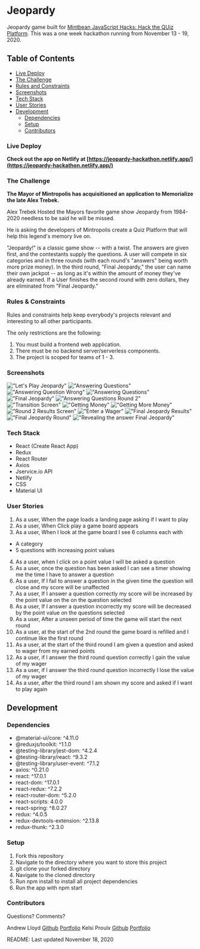 # Jeopardy

Jeopardy game built for [Mintbean JavaScript Hacks: Hack the QUiz Platform](https://www.mintbean.io/meets). This was a one week hackathon running from November 13 - 19, 2020.

## Table of Contents

- [Live Deploy](#live-deploy)
- [The Challenge](#the-challenge)
- [Rules and Constraints](#rules-and-constraints)
- [Screenshots](#screenshots)
- [Tech Stack](#tech-stack)
- [User Stories](#user-stories)
- [Development](#development)
  - [Dependencies](#dependencies)
  - [Setup](#setup)
  - [Contributors](#contributors)

### Live Deploy

<b>Check out the app on Netlify at [https://jeopardy-hackathon.netlify.app/](https://jeopardy-hackathon.netlify.app/)</b>

### The Challenge

<b>The Mayor of Mintropolis has acquisitioned an application to Memorialize the late Alex Trebek.</b>

Alex Trebek Hosted the Mayors favorite game show Jeopardy from 1984-2020 needless to be said he will be missed.

He is asking the developers of Mintropolis create a Quiz Platform that will help this legend's memory live on.

"Jeopardy!" is a classic game show -- with a twist. The answers are given first, and the contestants supply the questions. A user will compete in six categories and in three rounds (with each round's "answers" being worth more prize money). In the third round, "Final Jeopardy," the user can name their own jackpot -- as long as it's within the amount of money they've already earned. If a User finishes the second round with zero dollars, they are eliminated from "Final Jeopardy."

### Rules & Constraints

Rules and constraints help keep everybody's projects relevant and interesting to all other participants.

The only restrictions are the following:

1. You must build a frontend web application.
2. There must be no backend server/serverless components.
3. The project is scoped for teams of 1 - 3.

### Screenshots

!["Let's Play Jeopardy"](docs/letsplayjeopardy.png)
!["Answering Questions"](docs/answerq1.gif)
!["Answering Question Wrong"](docs/AnswerQWrong.gif)
!["Answering Questions"](docs/featurequestion.gif)
!["Final Jeopardy"](docs/finaljeopardy.gif)
!["Answering Questions Round 2"](docs/round2.gif)
!["Transition Screen"](docs/Transitiontoround2.gif)
!["Getting Money"](docs/dollardollar.png)
!["Getting More Money"](docs/moredolla.png)
!["Round 2 Results Screen"](docs/round2results.png)
!["Enter a Wager"](docs/wager.png)
!["Final Jeopardy Results"](docs/results3.png)
!["Final Jeopardy Round"](docs/finaljeopardy.png)
!["Revealing the answer Final Jeopardy"](docs/patrickMcGoohan.png)

### Tech Stack

- React (Create React App)
- Redux
- React Router
- Axios
- Jservice.io API
- Netlify
- CSS
- Material UI

### User Stories

1. As a user, When the page loads a landing page asking if I want to play
2. As a user, When Click play a game board appears
3. As a user, When I look at the game board I see 6 columns each with

- A category
- 5 questions with increasing point values

4. As a user, when I click on a point value I will be asked a question
5. As a user, once the question has been asked I can see a timer showing me the time I have to answer a question
6. As a user, If I fail to answer a question in the given time the question will close and my score will be unaffected
7. As a user, If I answer a question correctly my score will be increased by the point value on the on the question selected
8. As a user, If I answer a question incorrectly my score will be decreased by the point value on the questions selected
9. As a user, After a unseen period of time the game will start the next round
10. As a user, at the start of the 2nd round the game board is refilled and I continue like the first round
11. As a user, at the start of the third round I am given a question and asked to wager from my earned points
12. As a user, if I answer the third round question correctly I gain the value of my wager
13. As a user, if I answer the third round question incorrectly I lose the value of my wager
14. As a user, after the third round I am shown my score and asked if I want to play again

## Development

### Dependencies

- @material-ui/core: ^4.11.0
- @reduxjs/toolkit: ^1.1.0
- @testing-library/jest-dom: ^4.2.4
- @testing-library/react: ^9.3.2
- @testing-library/user-event: ^7.1.2
- axios: ^0.21.0
- react: ^17.0.1
- react-dom: ^17.0.1
- react-redux: ^7.2.2
- react-router-dom: ^5.2.0
- react-scripts: 4.0.0
- react-spring: ^8.0.27
- redux: ^4.0.5
- redux-devtools-extension: ^2.13.8
- redux-thunk: ^2.3.0

### Setup

1. Fork this repository
2. Navigate to the directory where you want to store this project
3. git clone your forked directory
4. Navigate to the cloned directory
5. Run npm install to install all project dependencies
6. Run the app with npm start

### Contributors

Questions? Comments?

Andrew Lloyd [Github](https://github.com/AndrewRLloyd88) [Portfolio](https://arlmedia.ca/)
Kelsi Proulx [Github](https://github.com/kelsi2) [Portfolio](https://www.kelsidev.net/)

README: Last updated November 18, 2020

